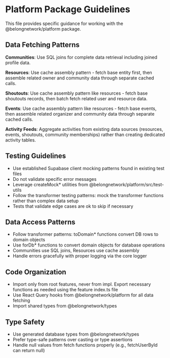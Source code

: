 # Platform Package Guidelines

This file provides specific guidance for working with the @belongnetwork/platform package.

## Data Fetching Patterns

**Communities**: Use SQL joins for complete data retrieval including joined profile data.

**Resources**: Use cache assembly pattern - fetch base entity first, then assemble related owner and community data through separate cached calls.

**Shoutouts**: Use cache assembly pattern like resources - fetch base shoutouts records, then batch fetch related user and resource data.

**Events**: Use cache assembly pattern like resources - fetch base events, then assemble related organizer and community data through separate cached calls.

**Activity Feeds**: Aggregate activities from existing data sources (resources, events, shoutouts, community memberships) rather than creating dedicated activity tables.

## Testing Guidelines

- Use established Supabase client mocking patterns found in existing test files
- Do not validate specific error messages
- Leverage createMock\* utilities from @belongnetwork/platform/src/test-utils
- Follow the transformer testing patterns: mock the transformer functions rather than complex data setup
- Tests that validate edge cases are ok to skip if necessary

## Data Access Patterns

- Follow transformer patterns: toDomain\* functions convert DB rows to domain objects
- Use forDb\* functions to convert domain objects for database operations
- Communities use SQL joins, Resources use cache assembly
- Handle errors gracefully with proper logging via the core logger

## Code Organization

- Import only from root features, never from impl. Export necessary functions as needed using the feature index.ts file
- Use React Query hooks from @belongnetwork/platform for all data fetching
- Import shared types from @belongnetwork/types

## Type Safety

- Use generated database types from @belongnetwork/types
- Prefer type-safe patterns over casting or type assertions
- Handle null values from fetch functions properly (e.g., fetchUserById can return null)
